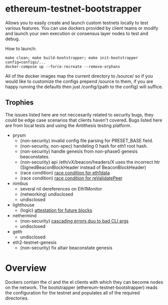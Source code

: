 # ethereum-testnet-bootstrapper
Allows you to easily create and launch custom testnets locally to test various features. You can use dockers provided by client teams or modify and launch your own execution or consensus layer nodes to test and debug.


How to launch:
```
make clean; make build-bootstrapper; make init-bootstrapper config=configs/...
docker-compose up --force-recreate --remove-orphans
```
All of the docker images map the current directory to /source/ so if you would like to customize the configs prepend /source to them,
if you are happy running the defaults then just /config/{path to the config} will suffice. 

## Trophies
The issues listed here are not neccesarily related to security bugs, they could be edge case scenarios that clients haven't covered. Bugs listed here are from local tests and using the Antithesis testing platform.

- prysm
    - (non-security) invalid config file parsing for PRESET\_BASE field.
    - (non-security, non-spec) handeling 0 hash for eth1 root hash.
    - (non-security) handle genesis from non-phase0 genesis beaconstates.
    - (non-security) api /eth/vX/beacon/headers/X uses the incorrect htr (SignedBeaconBlockHeader instead of BeaconBlockHeader)
    - (race condition) [race condition for eth1data](https://github.com/prysmaticlabs/prysm/issues/10531)
    - (race condition) [race condition for reValidatePeer](https://github.com/prysmaticlabs/prysm/issues/10530)
- nimbus
    - several nil dereferences on Eth1Monitor
    - (networking) undisclosed
    - undisclosed
- lighthouse
    - (logic) [attestation for future blocks](https://github.com/sigp/lighthouse/pull/3183)
- nethermind
    - (non-security) [cascading errors duu to bad CLI args](https://github.com/NethermindEth/nethermind/issues/3942)
    - undisclosed
- geth
    - undisclosed
- eth2-testnet-genesis
    - (non-security) fix altair beaconstate genesis

# Overview
Dockers contain the cl and the el clients with which they can become nodes on the network. The bootstrapper (ethereum-testnet-bootstrapper) reads the configuration for the testnet and populates all of the required directories.  


